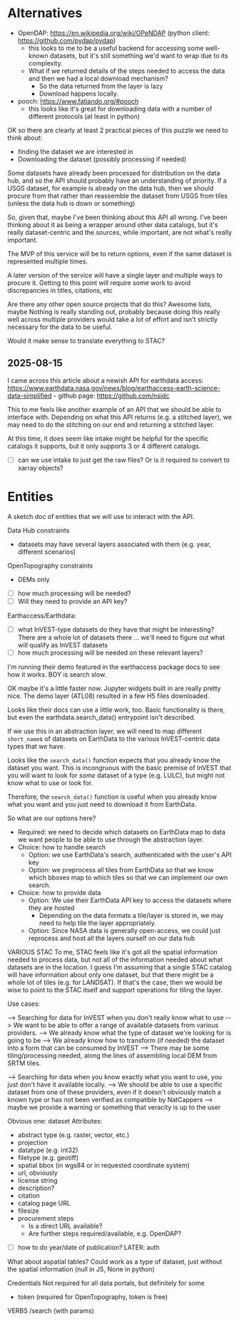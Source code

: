 # Alternatives

- OpenDAP: https://en.wikipedia.org/wiki/OPeNDAP (python client: https://github.com/pydap/pydap)
    - this looks to me to be a useful backend for accessing some well-known datasets, but it's still something we'd want to wrap due to its complexity.
    - What if we returned details of the steps needed to access the data and then we had a local download mechanism?
        - So the data returned from the layer is lazy
        - Download happens locally.
- pooch: https://www.fatiando.org/#pooch
    - this looks like it's great for downloading data with a number of different protocols (at least in python)


OK so there are clearly at least 2 practical pieces of this puzzle we need to think about:
- finding the dataset we are interested in
- Downloading the dataset (possibly processing if needed)

Some datasets have already been processed for distribution on the data hub, and
so the API should probably have an understanding of priority.  If a USGS
dataset, for example is already on the data hub, then we should procure from
that rather than reassemble the dataset from USGS from tiles (unless the data
hub is down or something)

So, given that, maybe I've been thinking about this API all wrong.  I've been
thinking about it as being a wrapper around other data catalogs, but it's
really dataset-centric and the sources, while important, are not what's really important.

The MVP of this service will be to return options, even if the same dataset is represented multiple times.

A later version of the service will have a single layer and multiple ways to procure it.
Getting to this point will require some work to avoid discrepancies in titles, citations, etc

Are there any other open source projects that do this?
Awesome lists, maybe
Nothing is really standing out, probably because doing this really well across multiple providers would take a lot of effort and isn't strictly necessary for the data to be useful.

Would it make sense to translate everything to STAC?


## 2025-08-15
I came across this article about a newish API for earthdata access: https://www.earthdata.nasa.gov/news/blog/earthaccess-earth-science-data-simplified
    - github page: https://github.com/nsidc

This to me feels like another example of an API that we should be able to interface with.
Depending on what this API returns (e.g. a stitched layer), we may need to do the stitching on our end and returning a stitched layer.

At this time, it does seem like intake might be helpful for the specific catalogs it supports, but it only supports 3 or 4 different catalogs.
- [ ] can we use intake to just get the raw files?  Or is it required to convert to xarray objects?




# Entities

A sketch doc of entities that we will use to interact with the API.

Data Hub constraints
- datasets may have several layers associated with them (e.g. year, different scenarios)

OpenTopography constraints
- DEMs only
- [ ] how much processing will be needed?
- [ ] Will they need to provide an API key?

Earthaccess/Earthdata:
- [ ] what InVEST-type datasets do they have that might be interesting?
    There are a whole lot of datasets there ... we'll need to figure out what will qualify as InVEST datasets
- [ ] how much processing will be needed on these relevant layers?

I'm running their demo featured in the earthaccess package docs to see how it works.
BOY is search slow.

OK maybe it's a little faster now.
Jupyter widgets built in are really pretty nice.
The demo layer (ATL08) resulted in a few H5 files downloaded.

Looks like their docs can use a little work, too.  Basic functionality is there, but even the earthdata.search_data() entrypoint isn't described.

If we use this in an abstraction layer, we will need to map different `short_name`s of datasets on EarthData to the various InVEST-centric data types that we have.

Looks like the `search_data()` function expects that you already know the dataset you want.  This is incongruous with the basic premise of InVEST that you will want to look for _some_ dataset of a type (e.g. LULC), but might not know what to use or look for.

Therefore, the `search_data()` function is useful when you already know what you want and you just need to download it from EarthData.

So what are our options here?
* Required: we need to decide which datasets on EarthData map to data we want people to be able to use through the abstraction layer.
* Choice: how to handle search
    * Option: we use EarthData's search, authenticated with the user's API key
    * Option: we preprocess all tiles from EarthData so that we know which bboxes map to which tiles so that we can implement our own search.
* Choice: how to provide data
    * Option: We use their EarthData API key to access the datasets where they are hosted
        * Depending on the data formats a tile/layer is stored in, we may need to help tile the layer appropriately.
    * Option: Since NASA data is generally open-access, we could just reprocess and host all the layers ourself on our data hub


VARIOUS STAC
To me, STAC feels like it's got all the spatial information needed to process data, but not all of the information needed about what datasets are in the location.
I guess I'm assuming that a single STAC catalog will have information about only one dataset, but that there might be a whole lot of tiles (e.g. for LANDSAT).
If that's the case, then we would be wise to point to the STAC itself and support operations for tiling the layer.


Use cases:

--> Searching for data for InVEST when you don't really know what to use
    --> We want to be able to offer a range of available datasets from various providers.
    --> We already know what the type of dataset we're looking for is going to be
    --> We already know how to transform (if needed) the dataset into a form that can be consumed by InVEST
        --> There may be some tiling/processing needed, along the lines of assembling local DEM from SRTM tiles.

--> Searching for data when you know exactly what you want to use, you just don't have it available locally.
    --> We should be able to use a specific dataset from one of these providers, even if it doesn't obviously match a known type or has not been verified as compatible by NatCappers
        --> maybe we provide a warning or something that veracity is up to the user




Obvious one: dataset
Attributes:
- abstract type (e.g. raster, vector, etc.)
- projection
- datatype (e.g. int32)
- filetype (e.g. geotiff)
- spatial bbox (in wgs84 or in requested coordinate system)
- url, obviously
- license string
- description?
- citation
- catalog page URL
- filesize
- procurement steps
    - Is a direct URL available?
    - Are further steps required/available, e.g. OpenDAP?
- [ ] how to do year/date of publication?
LATER: auth

What about aspatial tables?
Could work as a type of dataset, just without the spatial information (null in JS, None in python)


Credentials
Not required for all data portals, but definitely for some
- token (required for OpenTopography, token is free)





VERBS
/search (with params)
